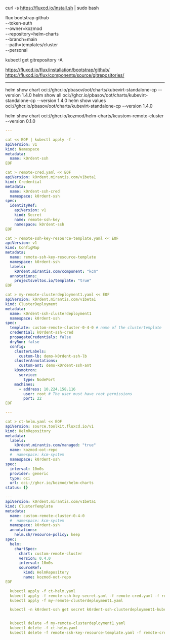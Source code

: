curl -s https://fluxcd.io/install.sh | sudo bash

flux bootstrap github \
--token-auth \
--owner=kozmod \
--repository=helm-charts \
--branch=main \
--path=templates/cluster \
--personal

kubectl get gitrepository -A

https://fluxcd.io/flux/installation/bootstrap/github/
https://fluxcd.io/flux/components/source/gitrepositories/

---

helm show chart oci://ghcr.io/pbasov/oot/charts/kubevirt-standalone-cp --version 1.4.0
helm show all oci://ghcr.io/pbasov/oot/charts/kubevirt-standalone-cp --version 1.4.0
helm show values oci://ghcr.io/pbasov/oot/charts/kubevirt-standalone-cp --version 1.4.0

helm show chart oci://ghcr.io/kozmod/helm-charts/kcustom-remote-cluster --version 0.1.0

```yaml
---

cat << EOF | kubectl apply -f -
apiVersion: v1
kind: Namespace
metadata:
  name: k0rdent-ssh
EOF

cat > remote-cred.yaml << EOF
apiVersion: k0rdent.mirantis.com/v1beta1
kind: Credential
metadata:
  name: k0rdent-ssh-cred
  namespace: k0rdent-ssh
spec:
  identityRef:
    apiVersion: v1
    kind: Secret
    name: remote-ssh-key
    namespace: k0rdent-ssh
EOF

cat > remote-ssh-key-resource-template.yaml << EOF
apiVersion: v1
kind: ConfigMap
metadata:
  name: remote-ssh-key-resource-template
  namespace: k0rdent-ssh
  labels:
    k0rdent.mirantis.com/component: "kcm"
  annotations:
    projectsveltos.io/template: "true"
EOF

cat > my-remote-clusterdeployment1.yaml << EOF
apiVersion: k0rdent.mirantis.com/v1beta1
kind: ClusterDeployment
metadata:
  name: k0rdent-ssh-clusterdeployment1
  namespace: k0rdent-ssh
spec:
  template: custom-remote-cluster-0-4-0 # name of the clustertemplate
  credential: k0rdent-ssh-cred
  propagateCredentials: false
  dryRun: false
  config:
    clusterLabels:
      custom-lb: demo-k0rdent-ssh-lb
    clusterAnnotations:
      custom-ant: demo-k0rdent-ssh-ant
    k0smotron:
      service:
        type: NodePort
    machines:
      - address: 10.224.158.116
        user: root # The user must have root permissions 
        port: 22
EOF

---

cat > ct-helm.yaml << EOF
apiVersion: source.toolkit.fluxcd.io/v1
kind: HelmRepository
metadata:
  labels:
    k0rdent.mirantis.com/managed: "true"
  name: kozmod-oot-repo
  #  namespace: kcm-system
  namespace: k0rdent-ssh
spec:
  interval: 10m0s
  provider: generic
  type: oci
  url: oci://ghcr.io/kozmod/helm-charts
status: {}

---
apiVersion: k0rdent.mirantis.com/v1beta1
kind: ClusterTemplate
metadata:
  name: custom-remote-cluster-0-4-0
  #  namespace: kcm-system
  namespace: k0rdent-ssh
  annotations:
    helm.sh/resource-policy: keep
spec:
  helm:
    chartSpec:
      chart: custom-remote-cluster
      version: 0.4.0
      interval: 10m0s
      sourceRef:
        kind: HelmRepository
        name: kozmod-oot-repo
EOF

  kubectl apply -f ct-helm.yaml
  kubectl apply -f remote-ssh-key-secret.yaml -f remote-cred.yaml -f remote-ssh-key-resource-template.yaml
  kubectl apply -f my-remote-clusterdeployment1.yaml

  kubectl -n k0rdent-ssh get secret k0rdent-ssh-clusterdeployment1-kubeconfig -o jsonpath='{.data.value}' | base64 -d > child.conf


  kubectl delete -f my-remote-clusterdeployment1.yaml
  kubectl delete -f ct-helm.yaml
  kubectl delete -f remote-ssh-key-resource-template.yaml -f remote-cred.yaml -f remote-ssh-key-secret.yaml
```